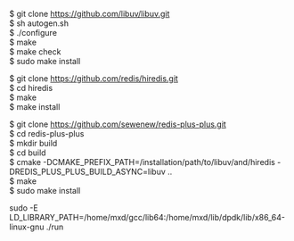 $ git clone https://github.com/libuv/libuv.git  
$ sh autogen.sh  
$ ./configure  
$ make  
$ make check  
$ sudo make install  

$ git clone https://github.com/redis/hiredis.git  
$ cd hiredis  
$ make  
$ make install  

$ git clone https://github.com/sewenew/redis-plus-plus.git  
$ cd redis-plus-plus  
$ mkdir build  
$ cd build  
$ cmake -DCMAKE_PREFIX_PATH=/installation/path/to/libuv/and/hiredis -DREDIS_PLUS_PLUS_BUILD_ASYNC=libuv ..  
$ make  
$ sudo make install  

sudo -E LD_LIBRARY_PATH=/home/mxd/gcc/lib64:/home/mxd/lib/dpdk/lib/x86_64-linux-gnu ./run
